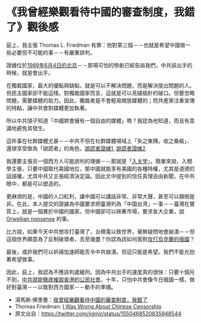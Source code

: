 # 《我曾經樂觀看待中國的審查制度，我錯了》觀後感

庭上，我主張 Thomas L. Friedman 有罪：他對第三個－－也就是希望中國做一些必要但不可能的事－－有嚴重誤判。

證據位於[1989年6月4日的北京](https://zh.wikipedia.org/wiki/六四事件)－－那場可怕的慘劇已經告訴我們，中共該出手的時候，就是會出手。

在獨裁國家，最大的優點與缺點，就是可以不解決問題，而是解決提出問題的人。但民主國家卻不能這樣。對獨裁國家而言，這就是可以見縫插針的破口。但要忽略問題，需要媒體的助力。因此，獨裁者是不會輕易開放媒體的；而共產黨注重宣傳的特點，讓中共會對媒體更加執著。

所以中共頭子知道「中國將會擁有一個自由的媒體」嗎？我認為他知道，而且有意識地避免其發生。

這件事在社群媒體尤甚－－中共不但在社群媒體場域上「失之東隅，收之桑榆」、還很享受做為「說謊者」的角色。[說謊者證據1](https://www.cna.com.tw/news/firstnews/202106300003.aspx), [說謊者證據2](https://www.ft.com/content/f22f1011-0630-462a-a21e-83bae4523da7).

我還要主張另一個西方人可能誤判的理據－－那就是「[入关学](https://www.bbc.com/zhongwen/trad/chinese-news-53803071)」。簡單來說，入關學主張，只要中國取代美國地位，那中國就能享有美國的各種特權，尤其是道德的話語權。尤其中共又主張經濟決定論。因此文中提到的信任真理自由新聞，在中共眼中，都是可以塑造的。

更麻煩的是，中國的人口紅利，讓中國可以講話非常、非常大聲，甚至可以顛倒是非。在此，本人提交的證據為中國要求把臺灣列為「中国台湾」一事－－臺灣在實質上，就是一個異於中國的國家。但中國卻可以挾著市場，要求各大企業，說 [Orwellian nonsense](https://www.nytimes.com/2018/05/06/world/asia/china-airlines-orwellian-nonsense.html) 的事。

比方說，如果今天中共想攻打臺灣了，台積電以致世界，毫無疑問地會崩潰－－但這個世界願意為了反制破壞者，去至幾盡？你認為該如何面對[攻打烏克蘭的俄國](https://zh.wikipedia.org/wiki/2022年俄羅斯入侵烏克蘭)？

最後，或許我們可以祈禱加速師能否令中共崩潰。但這只能是希望。我們不能光抱著希望做事。

因此，庭上，我認為不應該判處緩刑。因為中共出手的速度真的很快：只要十個月不到，[中共就能徹底摧毀香港的公民社會](https://cn.nytimes.com/china/20210630/hong-kong-security-law-anniversary/zh-hant/)。十年，只怕中共會像今日俄國一樣，做好對臺灣－－以致對西方國家－－動手的準備。

* 湯馬斯·佛里曼：[我曾經樂觀看待中國的審查制度，我錯了](https://cn.nytimes.com/opinion/20220722/thomas-friedman-china/zh-hant/dual/)
* Thomas Friedman: [I Was Wrong About Chinese Censorship](https://www.nytimes.com/2022/07/21/opinion/thomas-friedman-china.html)
* 原文出自：<https://twitter.com/iigmir/status/1550468520835948544>

